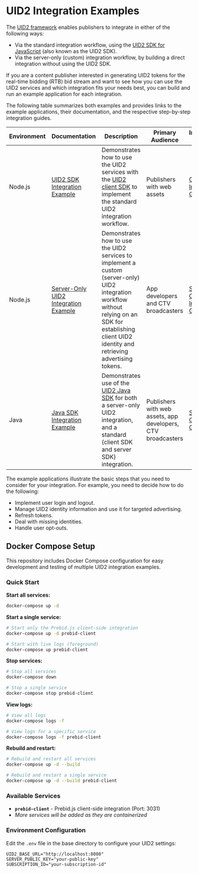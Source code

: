 # UID2 Integration Examples

The [UID2 framework](https://unifiedid.com/docs/intro) enables publishers to integrate in either of the following ways:

- Via the standard integration workflow, using the [UID2 SDK for JavaScript](https://unifiedid.com/docs/sdks/client-side-identity) (also known as the UID2 SDK).
- Via the server-only (custom) integration workflow, by building a direct integration without using the UID2 SDK.

If you are a content publisher interested in generating UID2 tokens for the real-time bidding (RTB) bid stream and want to see how you can use the UID2 services and which integration fits your needs best, you can build and run an example application for each integration.

The following table summarizes both examples and provides links to the example applications, their documentation, and the respective step-by-step integration guides.

| Environment | Documentation                                                                          | Description                                                                                                                                                                                                     | Primary Audience                                             | Integration Guide                                                                                                                                                                                                    |
|-------------|----------------------------------------------------------------------------------------|-----------------------------------------------------------------------------------------------------------------------------------------------------------------------------------------------------------------|--------------------------------------------------------------|----------------------------------------------------------------------------------------------------------------------------------------------------------------------------------------------------------------------|
| Node.js     | [UID2 SDK Integration Example](./publisher/standard/README.md)                         | Demonstrates how to use the UID2 services with the [UID2 client SDK](https://unifiedid.com/docs/sdks/client-side-identity) to implement the standard UID2 integration workflow. | Publishers with web assets                                   | [Client SDK Integration Guide](https://unifiedid.com/docs/guides/publisher-client-side)                                                                                              |
| Node.js     | [Server-Only UID2 Integration Example](https://github.com/UnifiedID2/uid2-examples/tree/main/publisher/server_only) | Demonstrates how to use the UID2 services to implement a custom (server-only) UID2 integration workflow without relying on an SDK for establishing client UID2 identity and retrieving advertising tokens.      | App developers and CTV broadcasters                          | [Server-Only UID2 Integration Guide](https://unifiedid.com/docs/guides/custom-publisher-integration)                                                                                 |
| Java        | [Java SDK Integration Example](./publisher/uid2-java-test-site/README.md)              | Demonstrates use of the [UID2 Java SDK](https://github.com/IABTechLab/uid2-client-java) for both a server-only UID2 integration, and a standard (client SDK and server SDK) integration.                        | Publishers with web assets, app developers, CTV broadcasters | [Server-Only](https://unifiedid.com/docs/guides/custom-publisher-integration); [Client SDK](https://unifiedid.com/docs/guides/publisher-client-side) |

The example applications illustrate the basic steps that you need to consider for your integration. For example, you need to decide how to do the following:
- Implement user login and logout.
- Manage UID2 identity information and use it for targeted advertising.
- Refresh tokens.
- Deal with missing identities.
- Handle user opt-outs.

## Docker Compose Setup

This repository includes Docker Compose configuration for easy development and testing of multiple UID2 integration examples.

### Quick Start

**Start all services:**
```bash
docker-compose up -d
```

**Start a single service:**
```bash
# Start only the Prebid.js client-side integration
docker-compose up -d prebid-client

# Start with live logs (foreground)
docker-compose up prebid-client
```

**Stop services:**
```bash
# Stop all services
docker-compose down

# Stop a single service
docker-compose stop prebid-client
```

**View logs:**
```bash
# View all logs
docker-compose logs -f

# View logs for a specific service
docker-compose logs -f prebid-client
```

**Rebuild and restart:**
```bash
# Rebuild and restart all services
docker-compose up -d --build

# Rebuild and restart a single service
docker-compose up -d --build prebid-client
```

### Available Services

- **`prebid-client`** - Prebid.js client-side integration (Port: 3031)
- *More services will be added as they are containerized*

### Environment Configuration

Edit the `.env` file in the base directory to configure your UID2 settings:
```
UID2_BASE_URL="http://localhost:8080"
SERVER_PUBLIC_KEY="your-public-key"
SUBSCRIPTION_ID="your-subscription-id"
```

